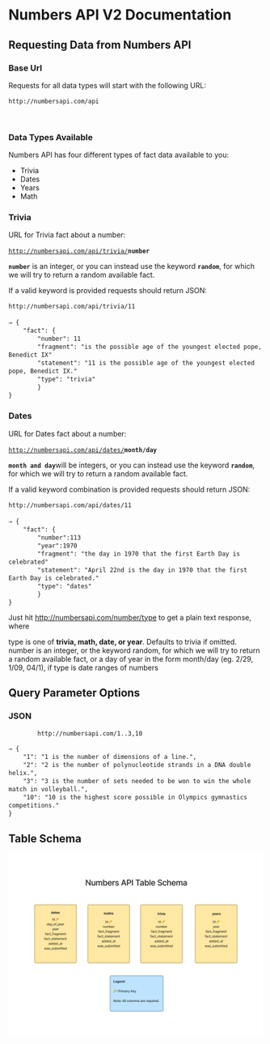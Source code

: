 # Numbers API V2 Documentation

## Requesting Data from Numbers API

### Base Url
Requests for all data types will start with the following URL:

```
http://numbersapi.com/api
```

<br>

### Data Types Available
Numbers API has four different types of fact data available to you:
* Trivia
* Dates
* Years
* Math

### Trivia
URL for Trivia fact about a number:

<code>http://numbersapi.com/api/trivia/<strong>number</strong></code>

<code><strong>number</code></strong> is
an integer, or you can instead use
the keyword <code><strong>random</code></strong>, for which we will try to return a random available fact.

If a valid keyword is provided requests should return JSON:
```
http://numbersapi.com/api/trivia/11

⇒ {
    "fact": {
        "number": 11
        "fragment": "is the possible age of the youngest elected pope, Benedict IX"
        "statement": "11 is the possible age of the youngest elected pope, Benedict IX."
        "type": "trivia"
        }
}
```

### Dates
URL for Dates fact about a number:

<code>http://numbersapi.com/api/dates/<strong>month/day</strong></code>

<code><strong>month and day</code></strong>will be
integers, or you can instead use
the keyword <code><strong>random</code></strong>, for which we will try to return a random available fact.

If a valid keyword combination is provided requests should return JSON:
```
http://numbersapi.com/api/dates/11

⇒ {
    "fact": {
        "number":113
        "year":1970
        "fragment": "the day in 1970 that the first Earth Day is celebrated"
        "statement": "April 22nd is the day in 1970 that the first Earth Day is celebrated."
        "type": "dates"
        }
}
```





Just hit http://numbersapi.com/number/type to get a plain text response, where

type is one of **trivia, math, date, or year**. Defaults to trivia if omitted.
number is
an integer, or
the keyword random, for which we will try to return a random available fact, or
a day of year in the form month/day (eg. 2/29, 1/09, 04/1), if type is date
ranges of numbers

## Query Parameter Options

### JSON

            http://numbersapi.com/1..3,10
```
⇒ {
    "1": "1 is the number of dimensions of a line.",
    "2": "2 is the number of polynucleotide strands in a DNA double helix.",
    "3": "3 is the number of sets needed to be won to win the whole match in volleyball.",
    "10": "10 is the highest score possible in Olympics gymnastics competitions."
}
```

## Table Schema

![db Table Schema](../nums_api/static/numbers-api-table-schema.png)
